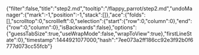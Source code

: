 {"filter":false,"title":"step2.md","tooltip":"/flappy_parrot/step2.md","undoManager":{"mark":-1,"position":-1,"stack":[]},"ace":{"folds":[],"scrolltop":0,"scrollleft":0,"selection":{"start":{"row":0,"column":0},"end":{"row":0,"column":0},"isBackwards":false},"options":{"guessTabSize":true,"useWrapMode":false,"wrapToView":true},"firstLineState":0},"timestamp":1444921077000,"hash":"7ee073a2ff186cc92e3f92b0f6777d073cc55fcb"}